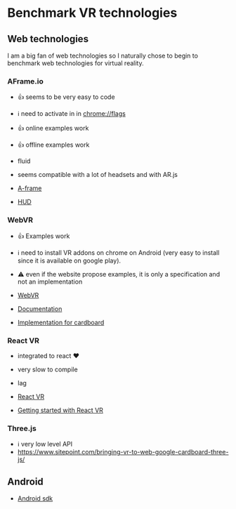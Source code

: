 # Benchmark VR technologies

## Web technologies

I am a big fan of web technologies so I naturally chose to begin to benchmark web technologies for
virtual reality.


### AFrame.io

* :+1: seems to be very easy to code
* :information_source: need to activate in in [chrome://flags](chrome://flags)
* :+1: online examples work
* :+1: offline examples work
* fluid
* seems compatible with a lot of headsets and with AR.js

* [A-frame](https://aframe.io/)
* [HUD](https://github.com/pookage/aframe-hud)

### WebVR

* :+1: Examples work
* :information_source: need to install VR addons on chrome on Android (very easy to install since it is available on
  google play).
* :warning: even if the website propose examples, it is only a specification and not an implementation

* [WebVR](https://webvr.info)
* [Documentation](https://immersive-web.github.io/webvr/)
* [Implementation for cardboard](https://github.com/immersive-web/cardboard-vr-display)

### React VR

* integrated to react :heart:
* very slow to compile
* lag

* [React VR](https://facebook.github.io/react-vr/)
* [Getting started with React VR](https://www.pluralsight.com/guides/front-end-javascript/getting-started-with-react-vr)

### Three.js

* :information_source: very low level API
* https://www.sitepoint.com/bringing-vr-to-web-google-cardboard-three-js/

## Android


* [Android sdk](https://developers.google.com/vr/develop/android/get-started)
